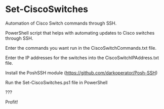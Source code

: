 # Set-CiscoSwitches
Automation of Cisco Switch commands through SSH.

PowerShell script that helps with automating updates to Cisco switches through SSH.

Enter the commands you want run in the CiscoSwitchCommands.txt file.

Enter the IP addresses for the switches into the CiscoSwitchIPAddress.txt file.

Install the PoshSSH module (https://github.com/darkoperator/Posh-SSH)

Run the Set-CiscoSwitches.ps1 file in PowerShell

???

Profit!
